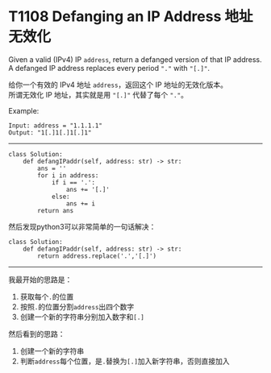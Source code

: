 # T1108 Defanging an IP Address 地址无效化

Given a valid (IPv4) IP `address`, return a defanged version of that IP address.  
A defanged IP address replaces every period `"."` with `"[.]"`.

给你一个有效的 IPv4 地址 `address`，返回这个 IP 地址的无效化版本。  
所谓无效化 IP 地址，其实就是用 `"[.]"` 代替了每个 `"."`。

Example:
```
Input: address = "1.1.1.1"
Output: "1[.]1[.]1[.]1"
```
***

```
class Solution:
    def defangIPaddr(self, address: str) -> str:
        ans = ''
        for i in address:
            if i == '.':
                ans += '[.]'
            else:
                ans += i
        return ans
```
然后发现python3可以非常简单的一句话解决：
```
class Solution:
    def defangIPaddr(self, address: str) -> str:
        return address.replace('.','[.]')
```
***
我最开始的思路是：  
1. 获取每个`.`的位置
2. 按照`.`的位置分割`address`出四个数字
3. 创建一个新的字符串分别加入数字和`[.]`

然后看到的思路：  
1. 创建一个新的字符串
2. 判断`address`每个位置，是`.`替换为`[.]`加入新字符串，否则直接加入
